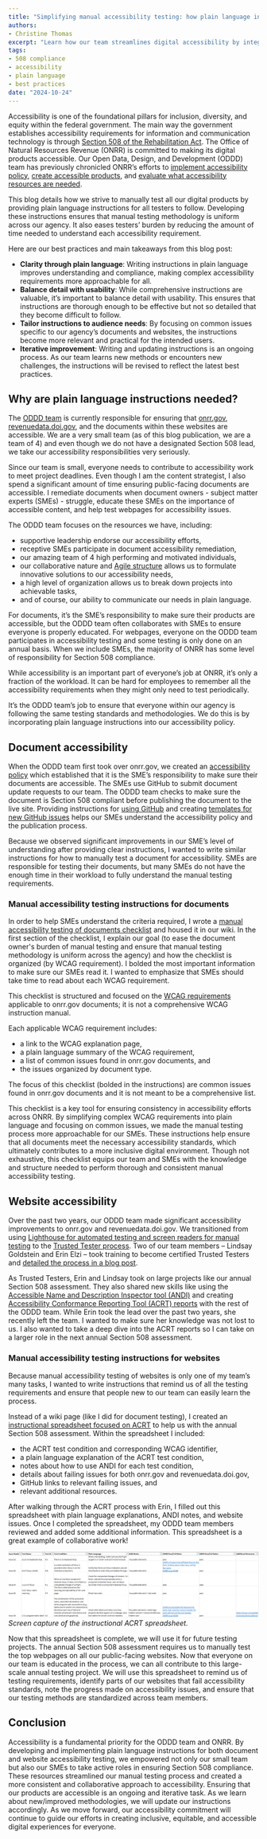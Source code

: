 ```yaml
---
title: "Simplifying manual accessibility testing: how plain language instructions drive compliance"
authors:
- Christine Thomas
excerpt: "Learn how our team streamlines digital accessibility by integrating plain language instructions into our manual testing process. Our team’s collaborative approach ensures consistent manual accessibility testing for both documents and websites, empowering stakeholders to contribute to inclusive digital experiences. "
tags:
- 508 compliance
- accessibility
- plain language
- best practices
date: "2024-10-24"
---
```


Accessibility is one of the foundational pillars for inclusion, diversity, and equity within the federal government. The main way the government establishes accessibility requirements for information and communication technology is through [Section 508 of the Rehabilitation Act](https://www.access-board.gov/about/law/ra.html). The Office of Natural Resources Revenue (ONRR) is committed to making its digital products accessible. Our Open Data, Design, and Development (ODDD) team has previously chronicled ONRR’s efforts to [implement accessibility policy](https://blog-nrrd.doi.gov/accessibility/), [create accessible products](https://blog-nrrd.doi.gov/beyond-auto/), and [evaluate what accessibility resources are needed](https://blog-nrrd.doi.gov/508-Study/). 

This blog details how we strive to manually test all our digital products by providing plain language instructions for all testers to follow. Developing these instructions ensures that manual testing methodology is uniform across our agency. It also eases testers’ burden by reducing the amount of time needed to understand each accessibility requirement.

Here are our best practices and main takeaways from this blog post:
- **Clarity through plain language**: Writing instructions in plain language improves understanding and compliance, making complex accessibility requirements more approachable for all.
- **Balance detail with usability**: While comprehensive instructions are valuable, it’s important to balance detail with usability. This ensures that instructions are thorough enough to be effective but not so detailed that they become difficult to follow.
- **Tailor instructions to audience needs**: By focusing on common issues specific to our agency’s documents and websites, the instructions become more relevant and practical for the intended users.
- **Iterative improvement**: Writing and updating instructions is an ongoing process. As our team learns new methods or encounters new challenges, the instructions will be revised to reflect the latest best practices.

## Why are plain language instructions needed?

The [ODDD team](https://github.com/DOI-ONRR/nrrd/wiki/Joining-the-Open-Data,-Design,-and-Development-(ODDD)-project-team#project-team) is currently responsible for ensuring that [onrr.gov](https://www.onrr.gov/), [revenuedata.doi.gov](https://revenuedata.doi.gov/), and the documents within these websites are accessible. We are a very small team (as of this blog publication, we are a team of 4) and even though we do not have a designated Section 508 lead, we take our accessibility responsibilities very seriously. 

Since our team is small, everyone needs to contribute to accessibility work to meet project deadlines. Even though I am the content strategist, I also spend a significant amount of time ensuring public-facing documents are accessible. I remediate documents when document owners - subject matter experts (SMEs) - struggle, educate these SMEs on the importance of accessible content, and help test webpages for accessibility issues.  

The ODDD team focuses on the resources we have, including: 
- supportive leadership endorse our accessibility efforts,
- receptive SMEs participate in document accessibility remediation,
- our amazing team of 4 high performing and motivated individuals, 
- our collaborative nature and [Agile structure](https://github.com/DOI-ONRR/nrrd/wiki/Joining-the-Open-Data,-Design,-and-Development-(ODDD)-project-team#meetings) allows us to formulate innovative solutions to our accessibility needs,    
- a high level of organization allows us to break down projects into achievable tasks, 
- and of course, our ability to communicate our needs in plain language.

For documents, it’s the SME’s responsibility to make sure their products are accessible, but the ODDD team often collaborates with SMEs to ensure everyone is properly educated. For webpages, everyone on the ODDD team participates in accessibility testing and some testing is only done on an annual basis. When we include SMEs, the majority of ONRR has some level of responsibility for Section 508 compliance. 

While accessibility is an important part of everyone’s job at ONRR, it’s only a fraction of the workload. It can be hard for employees to remember all the accessibility requirements when they might only need to test periodically.

It’s the ODDD team’s job to ensure that everyone within our agency is following the same testing standards and methodologies. We do this is by incorporating plain language instructions into our accessibility policy. 

## Document accessibility

When the ODDD team first took over onrr.gov, we created an [accessibility policy](https://github.com/DOI-ONRR/onrr.gov-site/wiki/Accessibility-guidance#onrrgov-document-accessibility-policy) which established that it is the SME’s responsibility to make sure their documents are accessible. The SMEs use GitHub to submit document update requests to our team. The ODDD team checks to make sure the document is Section 508 compliant before publishing the document to the live site. Providing instructions for [using GitHub](https://github.com/DOI-ONRR/onrr.gov-site/wiki/Using-GitHub) and creating [templates for new GitHub issues](https://github.com/DOI-ONRR/onrr.gov-site/issues/new/choose) helps our SMEs understand the accessibility policy and the publication process.

Because we observed significant improvements in our SME’s level of understanding after providing clear instructions, I wanted to write similar instructions for how to manually test a document for accessibility. SMEs are responsible for testing their documents, but many SMEs do not have the enough time in their workload to fully understand the manual testing requirements.

### Manual accessibility testing instructions for documents

In order to help SMEs understand the criteria required, I wrote a [manual accessibility testing of documents checklist](https://github.com/DOI-ONRR/onrr.gov-site/wiki/Accessibility-guidance#manual-accessibility-testing-of-documents-checklist) and housed it in our wiki. In the first section of the checklist, I explain our goal (to ease the document owner's burden of manual testing and ensure that manual testing methodology is uniform across the agency) and how the checklist is organized (by WCAG requirement). I bolded the most important information to make sure our SMEs read it. I wanted to emphasize that SMEs should take time to read about each WCAG requirement. 

This checklist is structured and focused on the [WCAG requirements](https://www.w3.org/WAI/WCAG21/Understanding/) applicable to onrr.gov documents; it is not a comprehensive WCAG instruction manual. 

Each applicable WCAG requirement includes:
- a link to the WCAG explanation page, 
- a plain language summary of the WCAG requirement,
- a list of common issues found in onrr.gov documents, and 
- the issues organized by document type. 

The focus of this checklist (bolded in the instructions) are common issues found in onrr.gov documents and it is not meant to be a comprehensive list.

This checklist is a key tool for ensuring consistency in accessibility efforts across ONRR. By simplifying complex WCAG requirements into plain language and focusing on common issues, we made the manual testing process more approachable for our SMEs. These instructions help ensure that all documents meet the necessary accessibility standards, which ultimately contributes to a more inclusive digital environment. Though not exhaustive, this checklist equips our team and SMEs with the knowledge and structure needed to perform thorough and consistent manual accessibility testing.

## Website accessibility

Over the past two years, our ODDD team made significant accessibility improvements to onrr.gov and revenuedata.doi.gov. We transitioned from using [Lighthouse for automated testing and screen readers for manual testing](https://blog-nrrd.doi.gov/four-part-hybrid-testing/) to the [Trusted Tester process](https://www.dhs.gov/trusted-tester). Two of our team members – Lindsay Goldstein and Erin Elzi – took training to become certified Trusted Testers and [detailed the process in a blog post](https://blog-nrrd.doi.gov/trusted-tester/). 

As Trusted Testers, Erin and Lindsay took on large projects like our annual Section 508 assessment. They also shared new skills like using the [Accessible Name and Description Inspector tool (ANDI)](https://www.ssa.gov/accessibility/andi/help/install.html) and creating [Accessibility Conformance Reporting Tool (ACRT) reports](https://www.webaccess.pro/acrt/) with the rest of the ODDD team. While Erin took the lead over the past two years, she recently left the team. I wanted to make sure her knowledge was not lost to us. I also wanted to take a deep dive into the ACRT reports so I can take on a larger role in the next annual Section 508 assessment. 

### Manual accessibility testing instructions for websites

Because manual accessibility testing of websites is only one of my team’s many tasks, I wanted to write instructions that remind us of all the testing requirements and ensure that people new to our team can easily learn the process. 

Instead of a wiki page (like I did for document testing), I created an [instructional spreadsheet focused on ACRT](https://github.com/DOI-ONRR/research/blob/main/accessibility/2024_ACRT_Instructions.xlsx) to help us with the annual Section 508 assessment. Within the spreadsheet I included:  

- the ACRT test condition and corresponding WCAG identifier,
- a plain language explanation of the ACRT test condition,
- notes about how to use ANDI for each test condition,
- details about failing issues for both onrr.gov and revenuedata.doi.gov,
- GitHub links to relevant failing issues, and
- relevant additional resources.

After walking through the ACRT process with Erin, I filled out this spreadsheet with plain language explanations, ANDI notes, and website issues. Once I completed the spreadsheet, my ODDD team members reviewed and added some additional information. This spreadsheet is a great example of collaborative work!

![Screen capture of the instructional ACRT spreadsheet.Column headers include: issue number, test name, test conditions, plan language instructions, ANDI notes, ONRR pass/fail notes, NRRD pass/fail notes, and additional resources](Image1.PNG)
*Screen capture of the instructional ACRT spreadsheet.*

Now that this spreadsheet is complete, we will use it for future testing projects. The annual Section 508 assessment requires us to manually test the top webpages on all our public-facing websites. Now that everyone on our team is educated in the process, we can all contribute to this large-scale annual testing project. We will use this spreadsheet to remind us of testing requirements, identify parts of our websites that fail accessibility standards, note the progress made on accessibility issues, and ensure that our testing methods are standardized across team members.

## Conclusion

Accessibility is a fundamental priority for the ODDD team and ONRR. By developing and implementing plain language instructions for both document and website accessibility testing, we empowered not only our small team but also our SMEs to take active roles in ensuring Section 508 compliance. These resources streamlined our manual testing process and created a more consistent and collaborative approach to accessibility. Ensuring that our products are accessible is an ongoing and iterative task. As we learn about new/improved methodologies, we will update our instructions accordingly. As we move forward, our accessibility commitment will continue to guide our efforts in creating inclusive, equitable, and accessible digital experiences for everyone.
